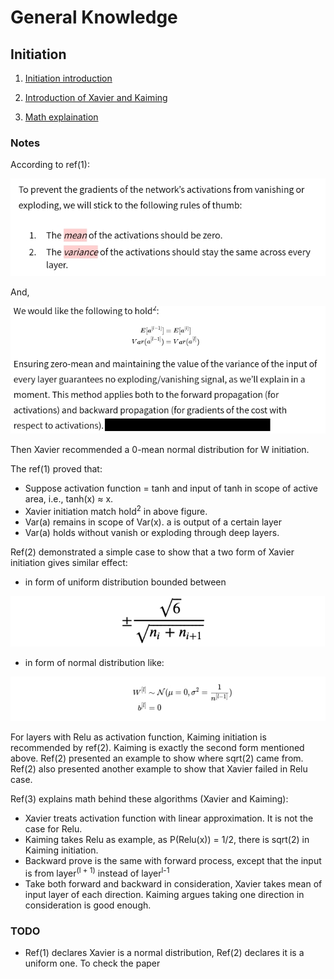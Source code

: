 # General Knowledge

## Initiation
1. [Initiation introduction](https://www.deeplearning.ai/ai-notes/initialization/)

2. [Introduction of Xavier and Kaiming](https://towardsdatascience.com/weight-initialization-in-neural-networks-a-journey-from-the-basics-to-kaiming-954fb9b47c79)

3. [Math explaination](https://pouannes.github.io/blog/initialization/)

### Notes
According to ref(1):

![rules](./images/rule_of_thumb.jpg)

And, 

![mean_var](./images/mean_var.jpg)

Then Xavier recommended a 0-mean normal distribution for W initiation.

The ref(1) proved that:
* Suppose activation function = tanh and input of tanh in scope of active area, i.e., tanh(x) ≈ x.
* Xavier initiation match hold<sup>2</sup> in above figure.
* Var(a) remains in scope of Var(x). a is output of a certain layer
* Var(a) holds without vanish or exploding through deep layers.


Ref(2) demonstrated a simple case to show that a two form of Xavier initiation gives similar effect:
* in form of uniform distribution bounded between

![bound](./images/1_H6t3yYBLlinNRUwmL-d7vw.png)

* in form of normal distribution like:

![xavier_norm](./images/xavier_norm.jpg)


For layers with Relu as activation function, Kaiming initiation is recommended by ref(2).
Kaiming is exactly the second form mentioned above. Ref(2) presented an example to show where sqrt(2) came from.
Ref(2) also presented another example to show that Xavier failed in Relu case. 

Ref(3) explains math behind these algorithms (Xavier and Kaiming):
* Xavier treats activation function with linear approximation. It is not the case for Relu. 
* Kaiming takes Relu as example, as P(Relu(x)) = 1/2, there is sqrt(2) in Kaiming initiation.
* Backward prove is the same with forward process, except that the input is from layer<sup>(l + 1)</sup> instead of layer<sup>l-1</sup>
* Take both forward and backward in consideration, Xavier takes mean of input layer of each direction. Kaiming argues taking one direction in consideration is good enough.
### TODO
* Ref(1) declares Xavier is a normal distribution, Ref(2) declares it is a uniform one. To check the paper


